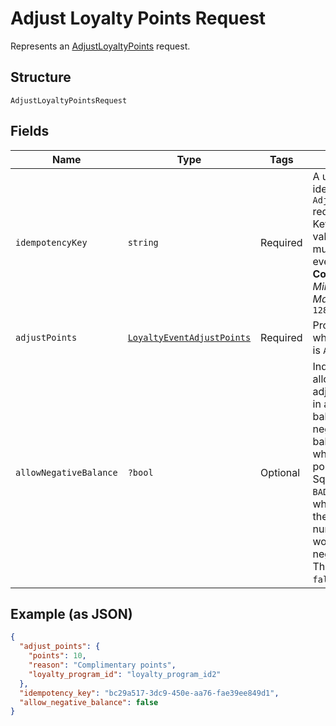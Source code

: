 
# Adjust Loyalty Points Request

Represents an [AdjustLoyaltyPoints](../../doc/apis/loyalty.md#adjust-loyalty-points) request.

## Structure

`AdjustLoyaltyPointsRequest`

## Fields

| Name | Type | Tags | Description | Getter | Setter |
|  --- | --- | --- | --- | --- | --- |
| `idempotencyKey` | `string` | Required | A unique string that identifies this `AdjustLoyaltyPoints` request.<br>Keys can be any valid string, but must be unique for every request.<br>**Constraints**: *Minimum Length*: `1`, *Maximum Length*: `128` | getIdempotencyKey(): string | setIdempotencyKey(string idempotencyKey): void |
| `adjustPoints` | [`LoyaltyEventAdjustPoints`](../../doc/models/loyalty-event-adjust-points.md) | Required | Provides metadata when the event `type` is `ADJUST_POINTS`. | getAdjustPoints(): LoyaltyEventAdjustPoints | setAdjustPoints(LoyaltyEventAdjustPoints adjustPoints): void |
| `allowNegativeBalance` | `?bool` | Optional | Indicates whether to allow a negative adjustment to result in a negative balance. If `true`, a negative<br>balance is allowed when subtracting points. If `false`, Square returns a `BAD_REQUEST` error when subtracting<br>the specified number of points would result in a negative balance. The default value is `false`. | getAllowNegativeBalance(): ?bool | setAllowNegativeBalance(?bool allowNegativeBalance): void |

## Example (as JSON)

```json
{
  "adjust_points": {
    "points": 10,
    "reason": "Complimentary points",
    "loyalty_program_id": "loyalty_program_id2"
  },
  "idempotency_key": "bc29a517-3dc9-450e-aa76-fae39ee849d1",
  "allow_negative_balance": false
}
```

